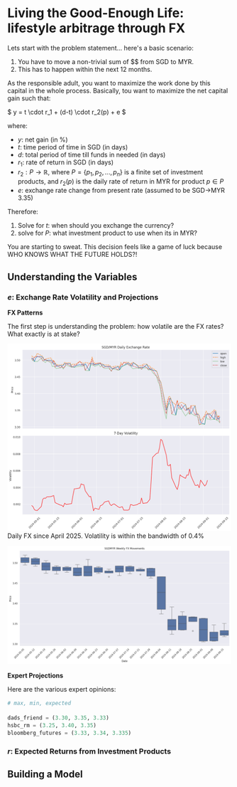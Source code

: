 # Living the Good-Enough Life: lifestyle arbitrage through FX

Lets start with the problem statement... here's a basic scenario:

1. You have to move a non-trivial sum of $$ from SGD to MYR. 
2. This has to happen within the next 12 months. 

As the responsible adult, you want to maximize the work done by this capital in the whole process. Basically, tou want to maximize the net capital gain such that:

$
y = t \cdot r_1 + (d-t) \cdot r_2(p) + e
$

where:
- $y$: net gain (in %)
- $t$: time period of time in SGD (in days)
- $d$: total period of time till funds in needed (in days)
- $r_1$: rate of return in SGD (in days)
- $r_2: P \rightarrow \mathbb{R}$, where $P = \{p_1, p_2, ..., p_n\}$ is a finite set of investment products, and $r_2(p)$ is the daily rate of return in MYR for product $p \in P$
- $e$: exchange rate change from present rate (assumed to be SGD→MYR 3.35)

Therefore:
1) Solve for $t$: when should you exchange the currency?
2) solve for $P$: what investment product to use when its in MYR?

You are starting to sweat. This decision feels like a game of luck because WHO KNOWS WHAT THE FUTURE HOLDS?! 

## Understanding the Variables

### $e$: Exchange Rate Volatility and Projections 

**FX Patterns**

The first step is understanding the problem: how volatile are the FX rates? What exactly is at stake? 

![FX Daily](./assets/plot_historic_daily_fx.png)
Daily FX since April 2025. 
Volatility is within the bandwidth of 0.4%

![FX Weekly](./assets/plot_historic_fx_weeklywhisker.png)

**Expert Projections**

Here are the various expert opinions:

```python
# max, min, expected

dads_friend = (3.30, 3.35, 3.33)
hsbc_rm = (3.25, 3.40, 3.35)
bloomberg_futures = (3.33, 3.34, 3.335)

```

### $r$: Expected Returns from Investment Products

## Building a Model
